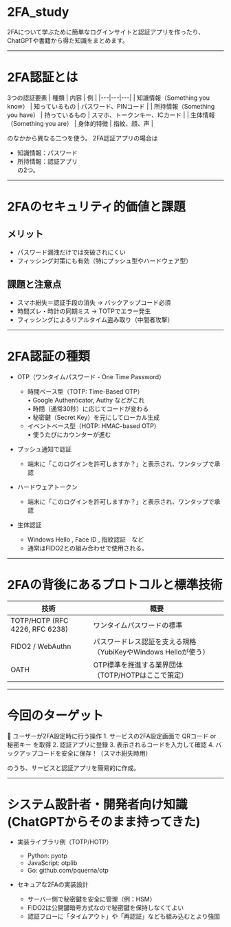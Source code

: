# 2FA_study
2FAについて学ぶために簡単なログインサイトと認証アプリを作ったり、ChatGPTや書籍から得た知識をまとめます。   

------------    
# 2FA認証とは
3つの認証要素
| 種類 | 内容 | 例 |
|---|---|---|
| 知識情報（Something you know） | 知っているもの | パスワード、PINコード |
| 所持情報（Something you have） | 持っているもの | スマホ、トークンキー、ICカード |
| 生体情報（Something you are） | 身体的特徴 | 指紋、顔、声 |

のなかから異なる二つを使う。
2FA認証アプリの場合は
- 知識情報：パスワード
- 所持情報：認証アプリ  
の2つ。

----  

# 2FAのセキュリティ的価値と課題

## メリット
- パスワード漏洩だけでは突破されにくい
- フィッシング対策にも有効（特にプッシュ型やハードウェア型）  

## 課題と注意点
- スマホ紛失＝認証手段の消失 → バックアップコード必須
- 時間ズレ・時計の同期ミス → TOTPでエラー発生
- フィッシングによるリアルタイム盗み取り（中間者攻撃）  

-----   

# 2FA認証の種類
- OTP（ワンタイムパスワード - One Time Password）
   - 時間ベース型（TOTP: Time-Based OTP）   
	•	Google Authenticator, Authy などがこれ   
	•	時間（通常30秒）に応じてコードが変わる   
	•	秘密鍵（Secret Key）を元にしてローカル生成  
   - イベントベース型（HOTP: HMAC-based OTP）  
	•	使うたびにカウンターが進む  

- プッシュ通知で認証  
  - 端末に「このログインを許可しますか？」と表示され、ワンタップで承認  

- ハードウェアトークン  
  - 端末に「このログインを許可しますか？」と表示され、ワンタップで承認
 
- 生体認証
  - Windows Hello , Face ID , 指紋認証　など
  - 通常はFIDO2との組み合わせで使用される。

----  
# 2FAの背後にあるプロトコルと標準技術   

| 技術 |	概要 |
|---|---|
| TOTP/HOTP (RFC 4226, RFC 6238) | ワンタイムパスワードの標準 |
| FIDO2 / WebAuthn | パスワードレス認証を支える規格（YubiKeyやWindows Helloが使う） |
| OATH | OTP標準を推進する業界団体（TOTP/HOTPはここで策定） |

------  
# 今回のターゲット  

👤 ユーザーが2FA設定時に行う操作
	1.	サービスの2FA設定画面で QRコード or 秘密キー を取得
	2.	認証アプリに登録
	3.	表示されるコードを入力して確認
	4.	バックアップコードを安全に保存！（スマホ紛失時用）

のうち、サービスと認証アプリを簡易的に作成。


-------  
# システム設計者・開発者向け知識(ChatGPTからそのまま持ってきた)

- 実装ライブラリ例（TOTP/HOTP）
  - Python: pyotp
  - JavaScript: otplib
  - Go: github.com/pquerna/otp

- セキュアな2FAの実装設計
  - サーバー側で秘密鍵を安全に管理（例：HSM）
  - FIDO2は公開鍵暗号方式なので秘密鍵を保持しなくてよい
  - 認証フローに「タイムアウト」や「再認証」なども組み込むとより強固


 
